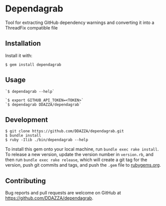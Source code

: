 # Dependagrab

Tool for extracting GitHub dependency warnings and converting it into a ThreadFix compatible file

## Installation

Install it with:

    $ gem install dependagrab

## Usage

    `$ dependagrab --help`

    `$ export GITHUB_API_TOKEN=<TOKEN>`
    `$ dependagrab DDAZZA/dependagrab`

## Development

```
$ git clone https://github.com/DDAZZA/dependagrab.git
$ bundle install
$ ruby -Ilib ./bin/dependagrab --help
```

To install this gem onto your local machine, run `bundle exec rake install`. To release a new version, update the version number in `version.rb`, and then run `bundle exec rake release`, which will create a git tag for the version, push git commits and tags, and push the `.gem` file to [rubygems.org](https://rubygems.org).

## Contributing

Bug reports and pull requests are welcome on GitHub at https://github.com/DDAZZA/dependagrab.
